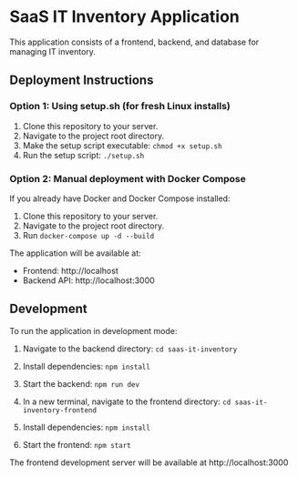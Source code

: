 # SaaS IT Inventory Application

This application consists of a frontend, backend, and database for managing IT inventory.

## Deployment Instructions

### Option 1: Using setup.sh (for fresh Linux installs)

1. Clone this repository to your server.
2. Navigate to the project root directory.
3. Make the setup script executable: `chmod +x setup.sh`
4. Run the setup script: `./setup.sh`

### Option 2: Manual deployment with Docker Compose

If you already have Docker and Docker Compose installed:

1. Clone this repository to your server.
2. Navigate to the project root directory.
3. Run `docker-compose up -d --build`

The application will be available at:
- Frontend: http://localhost
- Backend API: http://localhost:3000

## Development

To run the application in development mode:

1. Navigate to the backend directory: `cd saas-it-inventory`
2. Install dependencies: `npm install`
3. Start the backend: `npm run dev`

4. In a new terminal, navigate to the frontend directory: `cd saas-it-inventory-frontend`
5. Install dependencies: `npm install`
6. Start the frontend: `npm start`

The frontend development server will be available at http://localhost:3000

